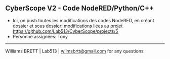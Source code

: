 CyberScope V2 - Code NodeRED/Python/C++
---------------------------------------
- Ici, on push toutes les modifications des codes NodeRED, en créant dossier et sous dossier: modifications liées au projet https://github.com/Lab513/CyberScope/projects/5
- Personne assignées: Tony
------------------------------------------------------------------------------------------------------------------------------------------
Williams BRETT | Lab513 | wllmsbrtt@gmail.com for any questions
